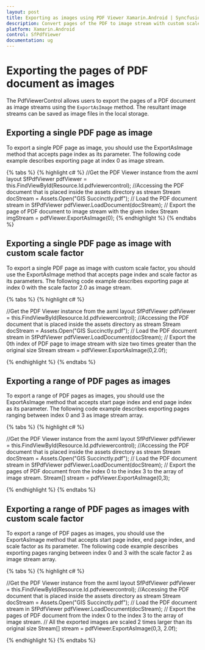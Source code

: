 ```yaml
---
layout: post
title: Exporting as images using PDF Viewer Xamarin.Android | Syncfusion
description: Convert pages of the PDF to image stream with custom scale factor using Syncfusion<sup>®</sup> Xamarin.Android PDF Viewer control, its elements, and more.
platform: Xamarin.Android
control: SfPdfViewer
documentation: ug
---
```


# Exporting the pages of PDF document as images

The PdfViewerControl allows users to export the pages of a PDF document as image streams using the `ExportAsImage` method. The resultant image streams can be saved as image files in the local storage.

## Exporting a single PDF page as image

To export a single PDF page as image, you should use the ExportAsImage method that accepts page index as its parameter. The following code example describes exporting page at index 0 as image stream. 

{% tabs %}
{% highlight c# %}
//Get the PDF Viewer instance from the axml layout
SfPdfViewer pdfViewer = this.FindViewById<SfPdfViewer>(Resource.Id.pdfviewercontrol);
//Accessing the PDF document that is placed inside the assets directory as stream
Stream docStream = Assets.Open("GIS Succinctly.pdf");
// Load the PDF document stream in SfPdfViewer
pdfViewer.LoadDocument(docStream);
// Export the page of PDF document to image stream with the given index
Stream imgStream = pdfViewer.ExportAsImage(0);
{% endhighlight %}
{% endtabs %}

## Exporting a single PDF page as image with custom scale factor

To export a single PDF page as image with custom scale factor, you should use the ExportAsImage method that accepts page index and scale factor as its parameters. The following code example describes exporting page at index 0 with the scale factor 2.0 as image stream.

{% tabs %}
{% highlight c# %}

//Get the PDF Viewer instance from the axml layout
SfPdfViewer pdfViewer = this.FindViewById<SfPdfViewer>(Resource.Id.pdfviewercontrol);
//Accessing the PDF document that is placed inside the assets directory as stream
Stream docStream = Assets.Open("GIS Succinctly.pdf");
// Load the PDF document stream in SfPdfViewer
pdfViewer.LoadDocument(docStream);
// Export the 0th index of PDF page to image stream with size two times greater than the original size 
Stream stream = pdfViewer.ExportAsImage(0,2.0f);

{% endhighlight %}
{% endtabs %}

## Exporting a range of PDF pages as images

To export a range of PDF pages as images, you should use the ExportAsImage method that accepts start page index and end page index as its parameter. The following code example describes exporting pages ranging between index 0 and 3 as image stream array.

{% tabs %}
{% highlight c# %}

//Get the PDF Viewer instance from the axml layout
SfPdfViewer pdfViewer = this.FindViewById<SfPdfViewer>(Resource.Id.pdfviewercontrol);
//Accessing the PDF document that is placed inside the assets directory as stream
Stream docStream = Assets.Open("GIS Succinctly.pdf");
// Load the PDF document stream in SfPdfViewer
pdfViewer.LoadDocument(docStream);
// Export the pages of PDF document from the index 0 to the index 3 to the array of image stream.
Stream[] stream = pdfViewer.ExportAsImage(0,3);

{% endhighlight %}
{% endtabs %}

## Exporting a range of PDF pages as images with custom scale factor

To export a range of PDF pages as images, you should use the ExportAsImage method that accepts start page index, end page index, and scale factor as its parameter. The following code example describes exporting pages ranging between index 0 and 3 with the scale factor 2 as image stream array.

{% tabs %}
{% highlight c# %}

//Get the PDF Viewer instance from the axml layout
SfPdfViewer pdfViewer = this.FindViewById<SfPdfViewer>(Resource.Id.pdfviewercontrol);
//Accessing the PDF document that is placed inside the assets directory as stream
Stream docStream = Assets.Open("GIS Succinctly.pdf");
// Load the PDF document stream in SfPdfViewer
pdfViewer.LoadDocument(docStream);
// Export the pages of PDF document from the index 0 to the index 3 to the array of image stream.
// All the exported images are scaled 2 times larger than its original size
Stream[] stream = pdfViewer.ExportAsImage(0,3, 2.0f);

{% endhighlight %}
{% endtabs %}